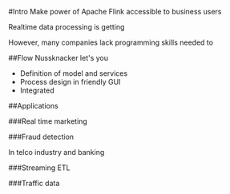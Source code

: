 #Intro
Make power of Apache Flink accessible to business users

Realtime data processing is getting

However, many companies lack programming skills needed to 



##Flow
Nussknacker let's you 

* Definition of model and services
* Process design in friendly GUI
* Integrated 


##Applications

###Real time marketing

###Fraud detection

In telco industry and banking 

###Streaming ETL


###Traffic data
